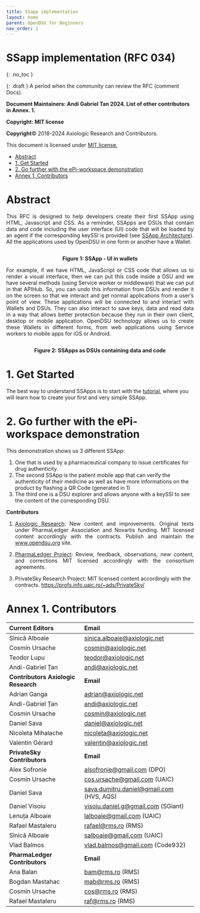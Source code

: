 ```yaml
---
title: SSapp implementation 
layout: home
parent: OpenDSU for Beginners
nav_order: 1
---
```

<style>
.imgMain{
    display.block;
    margin-left:70px;
    margin-right:auto;
} 
</style>

# **SSapp implementation (RFC 034)**
{: .no_toc }

{: .draft }
A period when the community can review the RFC (comment Docs).


**Document Maintainers: Andi Gabriel Tan 2024. List of other contributors in Annex. 1.**

**Copyright: MIT license**

 **Copyright**© 2018-2024 Axiologic Research and Contributors.

This document is licensed under [MIT license.](https://en.wikipedia.org/wiki/MIT_License)


<!-- TOC -->
* [Abstract](#abstract)
* [1. Get Started](#1-get-started)
* [2. Go further with the ePi-workspace demonstration](#2-go-further-with-the-epi-workspace-demonstration)
* [Annex 1. Contributors](#annex-1-contributors)
<!-- TOC -->


# **Abstract**

<p style='text-align: justify;'>This RFC is designed to help developers create their first SSApp using HTML, Javascript and CSS. As a reminder, SSApps are DSUs that contain data and code including the user interface (UI) code that will be loaded by an agent if the corresponding keySSI is provided (see <a href="https://www.opendsu.org/pages/concepts/SSApps%20Architecture%20(RFC-028).html">SSApp Architecture</a>). All the applications used by OpenDSU in one form or another have a Wallet.
</p>

<div style="text-align:center;">
    <img alt="" src="https://docs.google.com/drawings/d/e/2PACX-1vQVppmu5NT1ub25b5ECWguHmPlKqawcEKHL280lHm5Ol3EeaZW8DvIGVglZtTFiNz4NnoUCmRlxlb5s/pub?w=746&h=474" class="imgMain" style="max-width: 69%; margin-left: 0px;"/>
    <p><b>Figure 1: SSApp - UI in wallets</b></p>
</div>


<p style='text-align: justify;'>For example, if we have HTML, JavaScript or CSS code that allows us to render a visual interface, then we can put this code inside a DSU and we have several methods (using Service worker or middleware) that we can put in that APIHub. So, you can undo this information from DSUs and render it on the screen so that we interact and get normal applications from a user’s point of view. These applications will be connected to and interact with Wallets and DSUs. They can also interact to save keys, data and read data in a way that allows better protection because they run in their own client, desktop or mobile application. OpenDSU technology allows us to create these Wallets in different forms, from web applications using Service workers to mobile apps for iOS or Android.</p>


<div style="text-align:center;">
    <img alt="" src="https://docs.google.com/drawings/d/e/2PACX-1vTi6fyCw6B-lZ9098PMI4AIGrjDoVuUMsaEB68NKUeG6uBR9DNjTfgWfJXdZliIR2UPNZBlhXAo1ksF/pub?w=845&h=345" class="imgMain" style="max-width: 69%; margin-left: 0px;"/>
    <p><b>Figure 2: SSApps as DSUs containing data and code</b></p>
</div>





# **1. Get Started**

The best way to understand SSApps is to start with the [tutorial](https://www.opendsu.org/pages/quickstart/Developers%20Tutorial%20(RFC-114).html), where you will learn how to create your first and very simple SSApp.

# **2. Go further with the ePi-workspace demonstration**

This demonstration shows us 3 different SSApp:

1. One that is used by a pharmaceutical company to issue certificates for drug authenticity.
2. The second SSApp is the patient mobile app that can verify the authenticity of their medicine as well as have more informations on the product by flashing a QR Code (generated in 1)
3. The third one is a DSU explorer and allows anyone with a keySSI to see the content of the corresponding DSU.



**Contributors**


1. <p style='text-align: justify;'><a href="https://www.axiologic.net/">Axiologic Research</a>: New content and improvements. Original texts under PharmaLedger Association and Novartis funding. MIT licensed content accordingly with the contracts. Publish and maintain the <a href="https://www.opendsu.org/">www.opendsu.org</a> site.

2. <p style='text-align: justify;'><a href="https://pharmaledger.org/">PharmaLedger Project</a>: Review, feedback, observations, new content, and corrections MIT licensed accordingly with the consortium agreements.

3. PrivateSky Research Project: MIT licensed content accordingly with the contracts. 
<a href="https://profs.info.uaic.ro/~ads/PrivateSky/"> https://profs.info.uaic.ro/~ads/PrivateSky/</a>




# Annex 1. Contributors

|**Current Editors**                  | **Email**                                |
|:------------------------------------|:-----------------------------------------|
|Sînică Alboaie                       | sinica.alboaie@axiologic.net             |
|Cosmin Ursache                       | cosmin@axiologic.net                     |
|Teodor Lupu                          | teodor@axiologic.net                     |
|Andi-Gabriel Țan                     | andi@axiologic.net                       |
|**Contributors Axiologic Research**  | **Email**                                |
|Adrian Ganga                         | adrian@axiologic.net                     |
|Andi-Gabriel Țan                     | andi@axiologic.net                       |
|Cosmin Ursache                       | cosmin@axiologic.net                     |
|Daniel Sava                          | daniel@axiologic.net                     |
|Nicoleta Mihalache                   | nicoleta@axiologic.net                   |
|Valentin Gérard                      | valentin@axiologic.net                   |
|**PrivateSky Contributors**          | **Email**                                |
|Alex Sofronie                        | alsofronie@gmail.com (DPO)               |
|Cosmin Ursache                       | cos.ursache@gmail.com (UAIC)             |
|Daniel Sava                          | sava.dumitru.daniel@gmail.com (HVS, AQS) |
|Daniel Visoiu                        | visoiu.daniel.g@gmail.com (SGiant)       |
|Lenuța Alboaie                       | lalboaie@gmail.com (UAIC)                |
|Rafael Mastaleru                     | rafael@rms.ro (RMS)                      |
|Sînică Alboaie                       | salboaie@gmail.com (UAIC)                |
|Vlad Balmos                          | vlad.balmos@gmail.com (Code932)          |
|**PharmaLedger Contributors**        | **Email**                                |
|Ana Balan                            | bam@rms.ro (RMS)                         |
|Bogdan Mastahac                      | mab@rms.ro (RMS)                         |
|Cosmin Ursache                       | cos@rms.ro (RMS)                         |
|Rafael Mastaleru                     | raf@rms.ro (RMS)                         |
